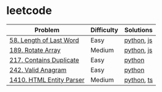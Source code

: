 # leetcode

| Problem                                                                       | Difficulty | Solutions                                                                            |
| ----------------------------------------------------------------------------- | ---------- | ------------------------------------------------------------------------------------ |
| [58. Length of Last Word](https://leetcode.com/problems/length-of-last-word/) | Easy       | [python](/python/58_length-of-last-word.py), [js](/python/58_length-of-last-word.py) |
| [189. Rotate Array](https://leetcode.com/problems/rotate-array/)              | Medium     | [python](/python/189_rotate-array.py), [js](/js/189_rotate-array.js)                 |
| [217. Contains Duplicate](https://leetcode.com/problems/contains-duplicate/)  | Easy       | [python](python/217_contains-duplicate.py)                                           |
| [242. Valid Anagram](https://leetcode.com/problems/valid-anagram/)            | Easy       | [python](python/242_valid-anagram.py)                                                |
| [1410. HTML Entity Parser](https://leetcode.com/problems/html-entity-parser/) | Medium     | [python](/python/1410_html-entity-parser.py), [ts](/ts/1410_html-entity-parser.py)   |
